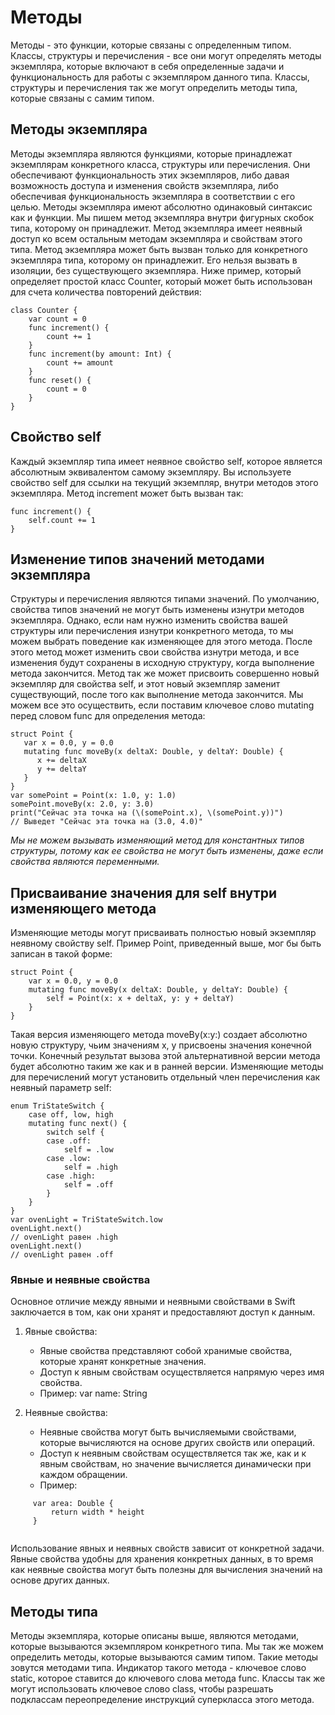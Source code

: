 # Методы

Методы - это функции, которые связаны с определенным типом. Классы, структуры и перечисления - все они могут определять методы экземпляра, которые включают в себя определенные задачи и функциональность для работы с экземпляром данного типа. Классы, структуры и перечисления так же могут определить методы типа, которые связаны с самим типом.

## Методы экземпляра

Методы экземпляра являются функциями, которые принадлежат экземплярам конкретного класса, структуры или перечисления. Они обеспечивают функциональность этих экземпляров, либо давая возможность доступа и изменения свойств экземпляра, либо обеспечивая функциональность экземпляра в соответствии с его целью. Методы экземпляра имеют абсолютно одинаковый синтаксис как и функции.
Мы пишем метод экземпляра внутри фигурных скобок типа, которому он принадлежит. Метод экземпляра имеет неявный доступ ко всем остальным методам экземпляра и свойствам этого типа. Метод экземпляра может быть вызван только для конкретного экземпляра типа, которому он принадлежит. Его нельзя вызвать в изоляции, без существующего экземпляра.
Ниже пример, который определяет простой класс Counter, который может быть использован для счета количества повторений действия:

```
class Counter {
    var count = 0
    func increment() {
        count += 1
    }
    func increment(by amount: Int) {
        count += amount
    }
    func reset() {
        count = 0
    }
}
```

## Свойство self

Каждый экземпляр типа имеет неявное свойство self, которое является абсолютным эквивалентом самому экземпляру. Вы используете свойство self для ссылки на текущий экземпляр, внутри методов этого экземпляра.
Метод increment может быть вызван так:

```
func increment() {
    self.count += 1
}
```

## Изменение типов значений методами экземпляра

Структуры и перечисления являются типами значений. По умолчанию, свойства типов значений не могут быть изменены изнутри методов экземпляра.
Однако, если нам нужно изменить свойства вашей структуры или перечисления изнутри конкретного метода, то мы можем выбрать поведение как изменяющее для этого метода. После этого метод может изменить свои свойства изнутри метода, и все изменения будут сохранены в исходную структуру, когда выполнение метода закончится. Метод так же может присвоить совершенно новый экземпляр для свойства self, и этот новый экземпляр заменит существующий, после того как выполнение метода закончится.
Мы можем все это осуществить, если поставим ключевое слово mutating перед словом func для определения метода:

```
struct Point {
   var x = 0.0, y = 0.0
   mutating func moveBy(x deltaX: Double, y deltaY: Double) {
      x += deltaX
      y += deltaY
   }
}
var somePoint = Point(x: 1.0, y: 1.0)
somePoint.moveBy(x: 2.0, y: 3.0)
print("Сейчас эта точка на (\(somePoint.x), \(somePoint.y))")
// Выведет "Сейчас эта точка на (3.0, 4.0)"
```

*Мы не можем вызывать изменяющий метод для константных типов структуры, потому как ее свойства не могут быть изменены, даже если свойства являются переменными.*

## Присваивание значения для self внутри изменяющего метода

Изменяющие методы могут присваивать полностью новый экземпляр неявному свойству self. Пример Point, приведенный выше, мог бы быть записан в такой форме:

```
struct Point {
    var x = 0.0, y = 0.0
    mutating func moveBy(x deltaX: Double, y deltaY: Double) {
        self = Point(x: x + deltaX, y: y + deltaY)
    }
}
```

Такая версия изменяющего метода moveBy(x:y:) создает абсолютно новую структуру, чьим значениям x, y присвоены значения конечной точки. Конечный результат вызова этой альтернативной версии метода будет абсолютно таким же как и в ранней версии.
Изменяющие методы для перечислений могут установить отдельный член перечисления как неявный параметр self:

```
enum TriStateSwitch {
    case off, low, high
    mutating func next() {
        switch self {
        case .off:
            self = .low
        case .low:
            self = .high
        case .high:
            self = .off
        }
    }
}
var ovenLight = TriStateSwitch.low
ovenLight.next()
// ovenLight равен .high
ovenLight.next()
// ovenLight равен .off
```
### Явные и неявные свойства

Основное отличие между явными и неявными свойствами в Swift заключается в том, как они хранят и предоставляют доступ к данным.
1. Явные свойства:
   - Явные свойства представляют собой хранимые свойства, которые хранят конкретные значения.
   - Доступ к явным свойствам осуществляется напрямую через имя свойства.
   - Пример: var name: String

2. Неявные свойства:
   - Неявные свойства могут быть вычисляемыми свойствами, которые вычисляются на основе других свойств или операций.
   - Доступ к неявным свойствам осуществляется так же, как и к явным свойствам, но значение вычисляется динамически при каждом обращении.
   - Пример: 
   
```
     var area: Double {
         return width * height
     }
     
```
Использование явных и неявных свойств зависит от конкретной задачи. Явные свойства удобны для хранения конкретных данных, в то время как неявные свойства могут быть полезны для вычисления значений на основе других данных.

## Методы типа

Методы экземпляра, которые описаны выше, являются методами, которые вызываются экземпляром конкретного типа. Мы так же можем определить методы, которые вызываются самим типом. Такие методы зовутся методами типа. Индикатор такого метода - ключевое слово static, которое ставится до ключевого слова метода func. Классы так же могут использовать ключевое слово class, чтобы разрешать подклассам переопределение инструкций суперкласса этого метода.

